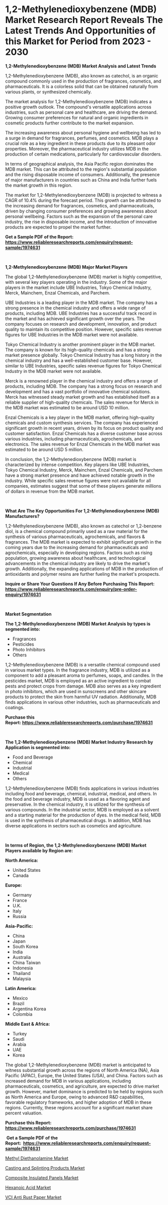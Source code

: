 <p><h1>1,2-Methylenedioxybenzene (MDB) Market Research Report Reveals The Latest Trends And Opportunities of this Market for Period from 2023 - 2030</h1></p><p><strong>1,2-Methylenedioxybenzene (MDB) Market Analysis and Latest Trends</strong></p>
<p><p>1,2-Methylenedioxybenzene (MDB), also known as catechol, is an organic compound commonly used in the production of fragrances, cosmetics, and pharmaceuticals. It is a colorless solid that can be obtained naturally from various plants, or synthesized chemically.</p><p>The market analysis for 1,2-Methylenedioxybenzene (MDB) indicates a positive growth outlook. The compound's versatile applications across industries, such as personal care and healthcare, are driving the demand. Growing consumer preferences for natural and organic ingredients in cosmetic products further contribute to the market expansion.</p><p>The increasing awareness about personal hygiene and wellbeing has led to a surge in demand for fragrances, perfumes, and cosmetics. MDB plays a crucial role as a key ingredient in these products due to its pleasant odor properties. Moreover, the pharmaceutical industry utilizes MDB in the production of certain medications, particularly for cardiovascular disorders.</p><p>In terms of geographical analysis, the Asia Pacific region dominates the MDB market. This can be attributed to the region's substantial population and the rising disposable income of consumers. Additionally, the presence of major manufacturers in countries such as China and India further fuels the market growth in this region.</p><p>The market for 1,2-Methylenedioxybenzene (MDB) is projected to witness a CAGR of 10.4% during the forecast period. This growth can be attributed to the increasing demand for fragrances, cosmetics, and pharmaceuticals, driven by changing consumer preferences and growing awareness about personal wellbeing. Factors such as the expansion of the personal care industry, the rise in disposable income, and the introduction of innovative products are expected to propel the market further.</p></p>
<p><strong>Get a Sample PDF of the Report:&nbsp; <a href="https://www.reliableresearchreports.com/enquiry/request-sample/1974631">https://www.reliableresearchreports.com/enquiry/request-sample/1974631</a></strong></p>
<p>&nbsp;</p>
<p><strong>1,2-Methylenedioxybenzene (MDB) Major Market Players</strong></p>
<p><p>The global 1,2-Methylenedioxybenzene (MDB) market is highly competitive, with several key players operating in the industry. Some of the major players in the market include UBE Industries, Tokyo Chemical Industry, Merck, Mainchem, Enzal Chemicals, and Parchem.</p><p>UBE Industries is a leading player in the MDB market. The company has a strong presence in the chemical industry and offers a wide range of products, including MDB. UBE Industries has a successful track record in the market and has achieved significant growth over the years. The company focuses on research and development, innovation, and product quality to maintain its competitive position. However, specific sales revenue figures for UBE Industries in the MDB market were not available.</p><p>Tokyo Chemical Industry is another prominent player in the MDB market. The company is known for its high-quality chemicals and has a strong market presence globally. Tokyo Chemical Industry has a long history in the chemical industry and has a well-established customer base. However, similar to UBE Industries, specific sales revenue figures for Tokyo Chemical Industry in the MDB market were not available.</p><p>Merck is a renowned player in the chemical industry and offers a range of products, including MDB. The company has a strong focus on research and development and has a vast portfolio of innovative chemical solutions. Merck has witnessed steady market growth and has established itself as a reliable supplier of high-quality chemicals. The sales revenue for Merck in the MDB market was estimated to be around USD 10 million.</p><p>Enzal Chemicals is a key player in the MDB market, offering high-quality chemicals and custom synthesis services. The company has experienced significant growth in recent years, driven by its focus on product quality and customer satisfaction. Enzal Chemicals has a diverse customer base across various industries, including pharmaceuticals, agrochemicals, and electronics. The sales revenue for Enzal Chemicals in the MDB market was estimated to be around USD 5 million.</p><p>In conclusion, the 1,2-Methylenedioxybenzene (MDB) market is characterized by intense competition. Key players like UBE Industries, Tokyo Chemical Industry, Merck, Mainchem, Enzal Chemicals, and Parchem have a strong market presence and have achieved notable growth in the industry. While specific sales revenue figures were not available for all companies, estimates suggest that some of these players generate millions of dollars in revenue from the MDB market.</p></p>
<p>&nbsp;</p>
<p><strong>What Are The Key Opportunities For 1,2-Methylenedioxybenzene (MDB) Manufacturers?</strong></p>
<p><p>1,2-Methylenedioxybenzene (MDB), also known as catechol or 1,2-benzene diol, is a chemical compound primarily used as a raw material for the synthesis of various pharmaceuticals, agrochemicals, and flavors & fragrances. The MDB market is expected to exhibit significant growth in the coming years due to the increasing demand for pharmaceuticals and agrochemicals, especially in developing regions. Factors such as rising population, growing awareness about healthcare, and technological advancements in the chemical industry are likely to drive the market's growth. Additionally, the expanding applications of MDB in the production of antioxidants and polymer resins are further fueling the market's prospects.</p></p>
<p><strong>Inquire or Share Your Questions If Any Before Purchasing This Report: <a href="https://www.reliableresearchreports.com/enquiry/pre-order-enquiry/1974631">https://www.reliableresearchreports.com/enquiry/pre-order-enquiry/1974631</a></strong></p>
<p>&nbsp;</p>
<p><strong>Market Segmentation</strong></p>
<p><strong>The 1,2-Methylenedioxybenzene (MDB) Market Analysis by types is segmented into:</strong></p>
<p><ul><li>Fragrances</li><li>Pesticides</li><li>Photo Inhibitors</li><li>Others</li></ul></p>
<p><p>1,2-Methylenedioxybenzene (MDB) is a versatile chemical compound used in various market types. In the fragrance industry, MDB is utilized as a component to add a pleasant aroma to perfumes, soaps, and candles. In the pesticides market, MDB is employed as an active ingredient to combat pests and protect crops from damage. MDB also serves as a key ingredient in photo inhibitors, which are used in sunscreens and other skincare products to protect the skin from harmful UV radiation. Additionally, MDB finds applications in various other industries, such as pharmaceuticals and coatings.</p></p>
<p><strong>Purchase this Report:&nbsp;<a href="https://www.reliableresearchreports.com/purchase/1974631">https://www.reliableresearchreports.com/purchase/1974631</a></strong></p>
<p>&nbsp;</p>
<p><strong>The 1,2-Methylenedioxybenzene (MDB) Market Industry Research by Application is segmented into:</strong></p>
<p><ul><li>Food and Beverage</li><li>Chemical</li><li>Industrial</li><li>Medical</li><li>Others</li></ul></p>
<p><p>1,2-Methylenedioxybenzene (MDB) finds applications in various industries including food and beverage, chemical, industrial, medical, and others. In the food and beverage industry, MDB is used as a flavoring agent and preservative. In the chemical industry, it is utilized for the synthesis of various compounds. In the industrial sector, MDB is employed as a solvent and a starting material for the production of dyes. In the medical field, MDB is used in the synthesis of pharmaceutical drugs. In addition, MDB has diverse applications in sectors such as cosmetics and agriculture.</p></p>
<p>&nbsp;</p>
<p><strong>In terms of Region, the 1,2-Methylenedioxybenzene (MDB) Market Players available by Region are:</strong></p>
<p>
    <p> <strong> North America: </strong>
        <ul>
            <li>United States</li>
            <li>Canada</li>
        </ul>
        </p> 
    <p> <strong> Europe: </strong>
        <ul>
            <li>Germany</li>
            <li>France</li>
            <li>U.K.</li>
            <li>Italy</li>
            <li>Russia</li>
        </ul>
        </p> 
    <p> <strong> Asia-Pacific: </strong>
        <ul>
            <li>China</li>
            <li>Japan</li>
            <li>South Korea</li>
            <li>India</li>
            <li>Australia</li>
            <li>China Taiwan</li>
            <li>Indonesia</li>
            <li>Thailand</li>
            <li>Malaysia</li>
        </ul>
        </p> 
    <p> <strong> Latin America: </strong>
        <ul>
            <li>Mexico</li>
            <li>Brazil</li>
            <li>Argentina Korea</li>
            <li>Colombia</li>
        </ul>
        </p> 
    <p> <strong> Middle East & Africa: </strong>
        <ul>
            <li>Turkey</li>
            <li>Saudi</li>
            <li>Arabia</li>
            <li>UAE</li>
            <li>Korea</li>
        </ul>
    </p>
    </p>
<p><p>The global 1,2-Methylenedioxybenzene (MDB) market is anticipated to witness substantial growth across the regions of North America (NA), Asia Pacific (APAC), Europe, the United States (USA), and China. Factors such as increased demand for MDB in various applications, including pharmaceuticals, cosmetics, and agriculture, are expected to drive market growth. However, market dominance is predicted to be held by regions such as North America and Europe, owing to advanced R&D capabilities, favorable regulatory frameworks, and higher adoption of MDB in these regions. Currently, these regions account for a significant market share percent valuation.</p></p>
<p><strong>Purchase this Report: <a href="https://www.reliableresearchreports.com/purchase/1974631">https://www.reliableresearchreports.com/purchase/1974631</a></strong></p>
<p>&nbsp;<strong>Get a Sample PDF of the Report:&nbsp;&nbsp;<a href="https://www.reliableresearchreports.com/enquiry/request-sample/1974631">https://www.reliableresearchreports.com/enquiry/request-sample/1974631</a></strong></p>
<p><strong></strong></p>
<p><p><a href="https://medium.com/@toneygrimes2023/methyl-diethanolamine-market-analysis-and-sze-forecasted-for-period-from-2023-to-2030-183e1008bd7b">Methyl Diethanolamine Market</a></p><p><a href="https://medium.com/@skylargrant2023/casting-and-splinting-products-market-comprehensive-assessment-by-type-application-and-geography-032387d6c101">Casting and Splinting Products Market</a></p><p><a href="https://medium.com/@elyssablick/composite-insulated-panels-market-share-evolution-and-market-growth-trends-2023-2030-f21f31092d37">Composite Insulated Panels Market</a></p><p><a href="https://medium.com/@shanelerde/hexanoic-acid-market-analysis-its-cagr-market-segmentation-and-global-industry-overview-d00913fb1e16">Hexanoic Acid Market</a></p><p><a href="https://medium.com/@isomjohnson/vci-anti-rust-paper-market-comprehensive-assessment-by-type-application-and-geography-0c04ee2d94c5">VCI Anti Rust Paper Market</a></p></p>